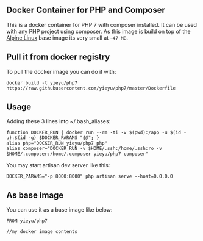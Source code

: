 ## Docker Container for PHP and Composer

This is a docker container for PHP 7 with composer installed. It can be used with
any PHP project using composer. As this image is build on top of the
[Alpine Linux](http://www.alpinelinux.org/) base image its very small at `~47 MB`.

## Pull it from docker registry

To pull the docker image you can do it with:

```
docker build -t yieyu/php7 https://raw.githubusercontent.com/yieyu/php7/master/Dockerfile
```

## Usage

Adding these 3 lines into ~/.bash_aliases:
```
function DOCKER_RUN { docker run --rm -ti -v $(pwd):/app -u $(id -u):$(id -g) $DOCKER_PARAMS "$@"; }
alias php="DOCKER_RUN yieyu/php7 php"
alias composer="DOCKER_RUN -v $HOME/.ssh:/home/.ssh:ro -v $HOME/.composer:/home/.composer yieyu/php7 composer"
```

You may start artisan dev server like this:
```
DOCKER_PARAMS="-p 8000:8000" php artisan serve --host=0.0.0.0
```

## As base image

You can use it as a base image like below:

```
FROM yieyu/php7

//my docker image contents
```
